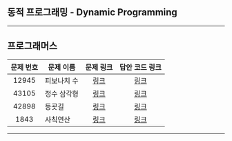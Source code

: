 ## 동적 프로그래밍 - Dynamic Programming
----------

프로그래머스
----------
| 문제 번호 | 문제 이름 | 문제 링크 | 답안 코드 링크 |
|:---:|---|:---:|:---:|
| 12945 | 피보나치 수 | [링크](https://school.programmers.co.kr/learn/courses/30/lessons/12945) | [링크](https://github.com/nicky-day/CodingTest/blob/main/src/main/java/org/example/dynamic_programming/programmers/001-%ED%94%BC%EB%B3%B4%EB%82%98%EC%B9%98_%EC%88%98.java) |
| 43105 | 정수 삼각형 | [링크](https://school.programmers.co.kr/learn/courses/30/lessons/43105) | [링크](https://github.com/nicky-day/CodingTest/blob/main/src/main/java/org/example/dynamic_programming/programmers/002-%EC%A0%95%EC%88%98_%EC%82%BC%EA%B0%81%ED%98%95.java) |
| 42898 | 등굣길 | [링크](https://school.programmers.co.kr/learn/courses/30/lessons/42898) | [링크](https://github.com/nicky-day/CodingTest/blob/main/src/main/java/org/example/dynamic_programming/programmers/003-%EB%93%B1%EA%B5%A3%EA%B8%B8.java) |
| 1843 | 사칙연산 | [링크](https://school.programmers.co.kr/learn/courses/30/lessons/1843) | [링크](https://github.com/nicky-day/CodingTest/blob/main/src/main/java/org/example/dynamic_programming/programmers/004-%EC%82%AC%EC%B9%99%EC%97%B0%EC%82%B0.java) |
----------
